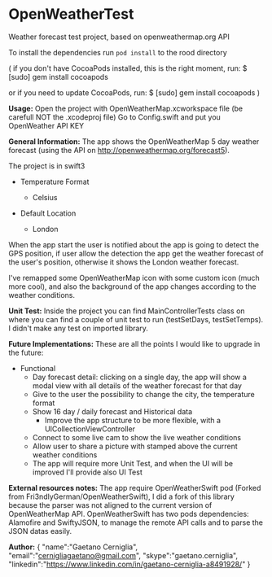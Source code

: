 # OpenWeatherTest
Weather forecast test project, based on openweathermap.org API

To install the dependencies run `pod install` to the rood directory

(
 if you don't have CocoaPods installed, this is the right moment, run:
  $ [sudo] gem install cocoapods

 or if you need to update CocoaPods, run:
  $ [sudo] gem install cocoapods
)

**Usage:**
Open the project with OpenWeatherMap.xcworkspace file (be carefull NOT the .xcodeproj file)
Go to Config.swift and put you OpenWeather API KEY

**General Information:**
The app shows the OpenWeatherMap 5 day weather forecast (using the API on http://openweathermap.org/forecast5).

The project is in swift3

- Temperature Format
  - Celsius

- Default Location
  - London

When the app start the user is notified about the app is going to detect the GPS position, if user allow the detection the app get the weather forecast of the user's position, otherwise it shows the London weather forecast.

I've remapped some OpenWeatherMap icon with some custom icon (much more cool), and also the background of the app changes according to the weather conditions.

**Unit Test:**
Inside the project you can find MainControllerTests class on where you can find a couple of unit test to run (testSetDays, testSetTemps).
I didn't make any test on imported library.

**Future Implementations:**
These are all the points I would like to upgrade in the future:

- Functional
  - Day forecast detail: clicking on a single day, the app will show a modal view with all details of the weather forecast for that day
  - Give to the user the possibility to change the city, the temperature format
  - Show 16 day / daily forecast and Historical data
    - Improve the app structure to be more flexible, with a UICollectionViewController
  - Connect to some live cam to show the live weather conditions
  - Allow user to share a picture with stamped above the current weather conditions
  - The app will require more Unit Test, and when the UI will be improved I'll provide also UI Test

**External resources notes:**
The app require OpenWeatherSwift pod (Forked from Fri3ndlyGerman/OpenWeatherSwift), I did a fork of this library because the parser was not aligned to the current version of OpenWeatherMap API.
OpenWeatherSwift has two pods dependencies: Alamofire and SwiftyJSON, to manage the remote API calls and to parse the JSON datas easily.

**Author:**
{
"name":"Gaetano Cerniglia",
"email":"cernigliagaetano@gmail.com",
"skype":"gaetano.cerniglia",
"linkedin":"https://www.linkedin.com/in/gaetano-cerniglia-a8491928/"
}
